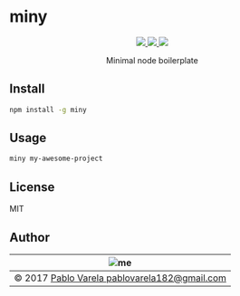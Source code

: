 # miny

<p align="center">
  <a href="https://travis-ci.org/pablopunk/miny"><img src="https://img.shields.io/travis/pablopunk/miny.svg" /> </a>
  <a href="https://codecov.io/gh/pablopunk/miny"><img src="https://img.shields.io/codecov/c/github/pablopunk/miny.svg" /> </a>
  <a href="https://standardjs.com"><img src="https://img.shields.io/badge/code_style-standard-brightgreen.svg" /> </a>
</p>

<p align="center">
  Minimal node boilerplate
</p>


## Install

```sh
npm install -g miny
```


## Usage

```sh
miny my-awesome-project
```


## License

MIT


## Author

| ![me](https://gravatar.com/avatar/fa50aeff0ddd6e63273a068b04353d9d?size=200)                                 |
| ------------------------------------------------------- |
| © 2017 [Pablo Varela <pablovarela182@gmail.com>](http://pablo.life) |

